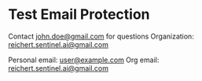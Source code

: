 # Test Email Protection

Contact john.doe@gmail.com for questions
Organization: reichert.sentinel.ai@gmail.com

Personal email: user@example.com
Org email: reichert.sentinel.ai@gmail.com


